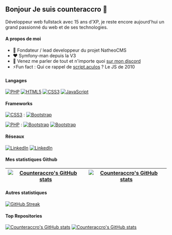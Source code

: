 ## Bonjour Je suis counteraccro  👋

Développeur web fullstack avec 15 ans d'XP, je reste encore aujourd'hui un grand passionné du web et de ses technologies.

#### A propos de moi
- 💼 Fondateur / lead developpeur du projet NatheoCMS
- ❤️ Symfony-man depuis la V3
- 💬 Venez me parler de tout et n'importe quoi [sur mon discord](https://discord.gg/CgcMCcbmaR)
- ⚡Fun fact : Qui ce rappel de [script.aculos](http://script.aculo.us/) ? Le JS de 2010

#### Langages
[![PHP](https://img.shields.io/badge/-PHP-000?&logo=PHP&logoColor=777BB4)](https://www.php.net)
[![HTML5](https://img.shields.io/badge/-HTML5-000?&logo=HTML5&logoColor=E34F26)](https://www.w3.org/html/)
[![CSS3](https://img.shields.io/badge/-CSS3-000?&logo=CSS3&logoColor=1572B6)](https://developer.mozilla.org/fr/docs/Web/CSS)
[![JavaScript](https://img.shields.io/badge/-JavaScript-000?&logo=JavaScript&logoColor=F7DF1E)](https://developer.mozilla.org/en-US/docs/Web/JavaScript)

#### Frameworks

[![CSS3](https://img.shields.io/badge/-CSS3-000?&logo=CSS3&logoColor=1572B6)](https://developer.mozilla.org/fr/docs/Web/CSS) : [![Bootstrap](https://img.shields.io/badge/-Bootstrap-000?&logo=BootstrapS&logoColor=7431FA)](https://bootstrap.com)

[![PHP](https://img.shields.io/badge/-PHP-000?&logo=PHP&logoColor=777BB4)](https://www.php.net) : [![Bootstrap](https://img.shields.io/badge/-Symfony-000?&logo=Symfony&logoColor=7431FA)](https://symfony.com/)
[![Bootstrap](https://img.shields.io/badge/-CakePHP-000?&logo=CakePHP&logoColor=7431FA)](https://cakephp.org/)



#### Réseaux
[![LinkedIn](https://img.shields.io/badge/-GitHub-000?&logo=GitHub)](https://github.com/counteraccro)
[![LinkedIn](https://img.shields.io/badge/-LinkedIn-000?&logo=LinkedIn&logoColor=0A66C2)](https://www.linkedin.com/in/aymeric-gourdon-7b1a6264/)

#### Mes statistiques Github
| [![Counteraccro's GitHub stats](https://github-readme-stats.vercel.app/api?username=counteraccro&hide_border=true)](https://github.com/anuraghazra/github-readme-stats) | [![Counteraccro's GitHub stats](https://github-readme-stats.vercel.app/api/top-langs/?username=counteraccro&layout=compact&theme=buefy&hide_border=true)](https://github.com/anuraghazra/github-readme-stats)
| ------------- | ------------- |

#### Autres statistiques
[![GitHub Streak](https://streak-stats.demolab.com/?user=counteraccro&locale=fr)](https://git.io/streak-stats)

#### Top Repositories

[![Counteraccro's GitHub stats](https://github-readme-stats.vercel.app/api/pin/?username=counteraccro&repo=natheo)](https://github.com/anuraghazra/github-readme-stats)
[![Counteraccro's GitHub stats](https://github-readme-stats.vercel.app/api/pin/?username=counteraccro&repo=natheo.doc)](https://github.com/anuraghazra/github-readme-stats)
